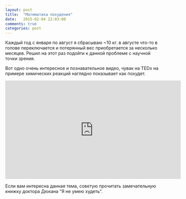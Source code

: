 ```yaml
---
layout: post
title:  "Математика похудения"
date:   2015-02-04 22:03:00
comments: true
categories: post
---
```


Каждый год с января по август я сбрасываю ~10 кг. в августе что-то в голове переключается и потерянный вес приобретается за несколько месяцев.
Решил на этот раз подойти к данной проблеме с научной точки зрения.

Вот одно очень интересное и познавательное видео, чувак на TEDx на примере химических реакций наглядно показывает как похудет.

<iframe width="560" height="315" src="https://www.youtube.com/embed/vuIlsN32WaE" frameborder="0" allowfullscreen></iframe>

Если вам интересна данная тема, советую прочитать замечательную книжку доктора Дюкана "Я не умею худеть".
